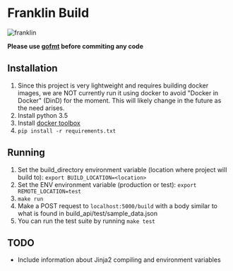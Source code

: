 # Franklin Build

![franklin](https://s-media-cache-ak0.pinimg.com/236x/d9/f9/97/d9f997346e9e651f152ad98f3ffde330.jpg)

**Please use [gofmt](https://golang.org/cmd/gofmt/) before commiting any code**

## Installation

1. Since this project is very lightweight and requires building docker images,
   we are NOT currently run it using docker to avoid "Docker in Docker" (DinD) 
   for the moment. This will likely change in the future as the need arises. 
1. Install python 3.5
1. Install [docker toolbox](https://www.docker.com/toolbox)
1. `pip install -r requirements.txt`

## Running

1. Set the build_directory environment variable (location where project will build to): `export BUILD_LOCATION=<location>`
1. Set the ENV environment variable (production or test): `export REMOTE_LOCATION=test`
1. `make run`
1. Make a POST request to `localhost:5000/build` with a body similar to what is found in build_api/test/sample_data.json
1. You can run the test suite by running `make test`

## TODO

- Include information about Jinja2 compiling and environment variables
